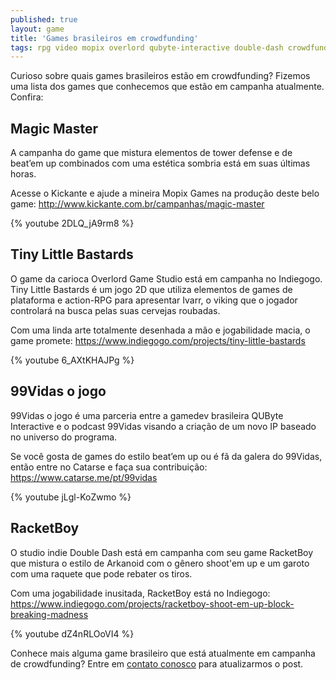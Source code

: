 ```yaml
---
published: true
layout: game
title: 'Games brasileiros em crowdfunding'
tags: rpg video mopix overlord qubyte-interactive double-dash crowdfunding
---
```

Curioso sobre quais games brasileiros estão em crowdfunding?
Fizemos uma lista dos games que conhecemos que estão em campanha atualmente. Confira:

## Magic Master
A campanha do game que mistura elementos de tower defense e de beat’em up combinados com uma estética sombria está em suas últimas horas. 

Acesse o Kickante e ajude a mineira Mopix Games na produção deste belo game: <a href="http://www.kickante.com.br/campanhas/magic-master" target="_blank">http://www.kickante.com.br/campanhas/magic-master</a>

{% youtube 2DLQ_jA9rm8 %}

## Tiny Little Bastards
O game da carioca Overlord Game Studio está em campanha no Indiegogo. Tiny Little Bastards é um jogo 2D que utiliza elementos de games de plataforma e action-RPG para apresentar Ivarr, o viking que o jogador controlará na busca pelas suas cervejas roubadas.

Com uma linda arte totalmente desenhada a mão e jogabilidade macia, o game promete: <a href="https://www.indiegogo.com/projects/tiny-little-bastards" target="_blank">https://www.indiegogo.com/projects/tiny-little-bastards</a>

{% youtube 6_AXtKHAJPg %}

## 99Vidas o jogo
99Vidas o jogo é uma parceria entre a gamedev brasileira QUByte Interactive e o podcast 99Vidas visando a criação de um novo IP baseado no universo do programa. 

Se você gosta de games do estilo beat’em up ou é fã da galera do 99Vidas, então entre no Catarse e faça sua contribuição:<a href="https://www.catarse.me/pt/99vidas" target="_blank"> https://www.catarse.me/pt/99vidas</a>

{% youtube jLgl-KoZwmo %}

## RacketBoy
O studio indie Double Dash está em campanha com seu game RacketBoy que mistura o estilo de Arkanoid com o gênero shoot'em up e um garoto com uma raquete que pode rebater os tiros.

Com uma jogabilidade inusitada, RacketBoy está no Indiegogo:
<a href="https://www.indiegogo.com/projects/racketboy-shoot-em-up-block-breaking-madness" target="_blank">https://www.indiegogo.com/projects/racketboy-shoot-em-up-block-breaking-madness</a>

{% youtube dZ4nRLOoVI4 %}

Conhece mais alguma game brasileiro que está atualmente em campanha de crowdfunding? Entre em <a href="/contato">contato conosco</a>
 para atualizarmos o post.